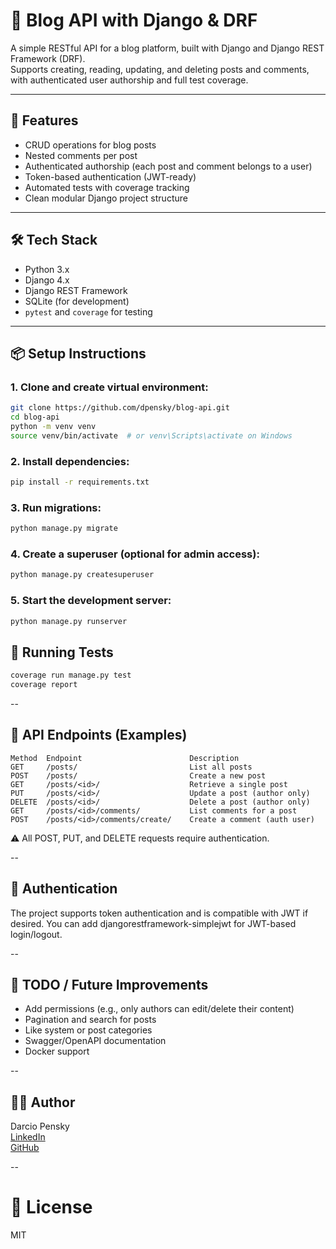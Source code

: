 # 📝 Blog API with Django & DRF

A simple RESTful API for a blog platform, built with Django and Django REST Framework (DRF).  
Supports creating, reading, updating, and deleting posts and comments, with authenticated user authorship and full test coverage.

---

## 🚀 Features

- CRUD operations for blog posts
- Nested comments per post
- Authenticated authorship (each post and comment belongs to a user)
- Token-based authentication (JWT-ready)
- Automated tests with coverage tracking
- Clean modular Django project structure

---

## 🛠️ Tech Stack

- Python 3.x
- Django 4.x
- Django REST Framework
- SQLite (for development)
- `pytest` and `coverage` for testing

---

## 📦 Setup Instructions

### 1. Clone and create virtual environment:

```bash
git clone https://github.com/dpensky/blog-api.git
cd blog-api
python -m venv venv
source venv/bin/activate  # or venv\Scripts\activate on Windows
```

### 2. Install dependencies:

```bash
pip install -r requirements.txt
```

### 3. Run migrations:
```bash
python manage.py migrate
```

### 4. Create a superuser (optional for admin access):
```bash
python manage.py createsuperuser
```

### 5. Start the development server:
```bash
python manage.py runserver
```

## 🧪 Running Tests
```bash
coverage run manage.py test
coverage report
```

--

## 🧰 API Endpoints (Examples)
```text
Method	Endpoint	                    Description
GET	    /posts/	                        List all posts
POST	/posts/	                        Create a new post
GET	    /posts/<id>/	                Retrieve a single post
PUT	    /posts/<id>/	                Update a post (author only)
DELETE	/posts/<id>/	                Delete a post (author only)
GET	    /posts/<id>/comments/	        List comments for a post
POST	/posts/<id>/comments/create/	Create a comment (auth user)
```

⚠️ All POST, PUT, and DELETE requests require authentication.

--

## 📄 Authentication
The project supports token authentication and is compatible with JWT if desired. You can add djangorestframework-simplejwt for JWT-based login/logout.

--

## 📌 TODO / Future Improvements
- Add permissions (e.g., only authors can edit/delete their content)
- Pagination and search for posts
- Like system or post categories
- Swagger/OpenAPI documentation
- Docker support

--

## 🧑‍💻 Author
Darcio Pensky  
[LinkedIn](https://www.linkedin.com/in/dpensky/)  
[GitHub](https://github.com/dpensky)  

--

# 📜 License
MIT
